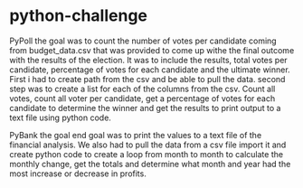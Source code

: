 # python-challenge

PyPoll the goal was to count the number of votes per candidate coming from budget_data.csv that was provided
to come up withe the final outcome with the results of the election. It was to include the results, total
votes per candidate, percentage of votes for each candidate and the ultimate winner. First i had to create
path from the csv and be able to pull the data. second step was to create a list for each of the columns 
from the csv. Count all votes, count all voter per candidate, get a percentage of votes for each candidate
to determine the winner and get the results to print output to a text file using python code.



PyBank the goal end goal was to print the values to a text file of the financial analysis. We also had
to pull the data from a csv file import it and create python code to create a loop from month to month
to calculate the monthly change, get the totals and determine what month and year had the most increase 
or decrease in profits.